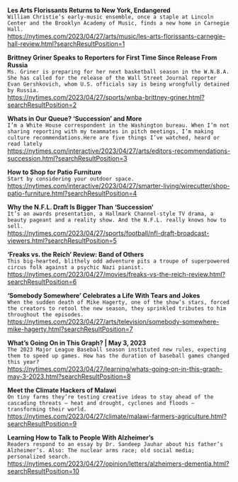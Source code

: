 **Les Arts Florissants Returns to New York, Endangered**\
`William Christie’s early-music ensemble, once a staple at Lincoln Center and the Brooklyn Academy of Music, finds a new home in Carnegie Hall.`\
https://nytimes.com/2023/04/27/arts/music/les-arts-florissants-carnegie-hall-review.html?searchResultPosition=1

**Brittney Griner Speaks to Reporters for First Time Since Release From Russia**\
`Ms. Griner is preparing for her next basketball season in the W.N.B.A. She has called for the release of the Wall Street Journal reporter Evan Gershkovich, whom U.S. officials say is being wrongfully detained by Russia.`\
https://nytimes.com/2023/04/27/sports/wnba-brittney-griner.html?searchResultPosition=2

**Whats in Our Queue? ‘Succession’ and More**\
`I’m a White House correspondent in the Washington bureau. When I’m not sharing reporting with my teammates in pitch meetings, I’m making culture recommendations.Here are five things I’ve watched, heard or read lately`\
https://nytimes.com/interactive/2023/04/27/arts/editors-recommendations-succession.html?searchResultPosition=3

**How to Shop for Patio Furniture**\
`Start by considering your outdoor space.`\
https://nytimes.com/interactive/2023/04/27/smarter-living/wirecutter/shop-patio-furniture.html?searchResultPosition=4

**Why the N.F.L. Draft Is Bigger Than ‘Succession’**\
`It’s an awards presentation, a Hallmark Channel-style TV drama, a beauty pageant and a reality show. And the N.F.L. really knows how to sell.`\
https://nytimes.com/2023/04/27/sports/football/nfl-draft-broadcast-viewers.html?searchResultPosition=5

**‘Freaks vs. the Reich’ Review: Band of Others**\
`This big-hearted, blithely odd adventure pits a troupe of superpowered circus folk against a psychic Nazi pianist.`\
https://nytimes.com/2023/04/27/movies/freaks-vs-the-reich-review.html?searchResultPosition=6

**‘Somebody Somewhere’ Celebrates a Life With Tears and Jokes**\
`When the sudden death of Mike Hagerty, one of the show’s stars, forced the creators to retool the new season, they sprinkled tributes to him throughout the episodes.`\
https://nytimes.com/2023/04/27/arts/television/somebody-somewhere-mike-hagerty.html?searchResultPosition=7

**What’s Going On in This Graph? | May 3, 2023**\
`The 2023 Major League Baseball season instituted new rules, expecting them to speed up games. How has the duration of baseball games changed this year?`\
https://nytimes.com/2023/04/27/learning/whats-going-on-in-this-graph-may-3-2023.html?searchResultPosition=8

**Meet the Climate Hackers of Malawi**\
`On tiny farms they’re testing creative ideas to stay ahead of the cascading threats — heat and drought, cyclones and floods — transforming their world.`\
https://nytimes.com/2023/04/27/climate/malawi-farmers-agriculture.html?searchResultPosition=9

**Learning How to Talk to People With Alzheimer’s**\
`Readers respond to an essay by Dr. Sandeep Jauhar about his father’s Alzheimer’s. Also: The nuclear arms race; old social media; personalized search.`\
https://nytimes.com/2023/04/27/opinion/letters/alzheimers-dementia.html?searchResultPosition=10

